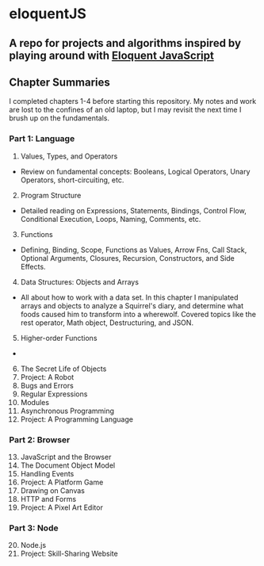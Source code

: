 # eloquentJS

## A repo for projects and algorithms inspired by playing around with [Eloquent JavaScript](https://eloquentjavascript.net/)


## Chapter Summaries
I completed chapters 1-4 before starting this repository. My notes and work are lost to the confines of an old laptop, but I may revisit the next time I brush up on the fundamentals.

### Part 1: Language
1. Values, Types, and Operators
- Review on fundamental concepts: Booleans, Logical Operators, Unary Operators, short-circuiting, etc.
2. Program Structure
- Detailed reading on Expressions, Statements, Bindings, Control Flow, Conditional Execution, Loops, Naming, Comments, etc.
3. Functions
- Defining, Binding, Scope, Functions as Values, Arrow Fns, Call Stack, Optional Arguments, Closures, Recursion, Constructors, and Side Effects.
4. Data Structures: Objects and Arrays
- All about how to work with a data set. In this chapter I manipulated arrays and objects to analyze a Squirrel's diary, and determine what foods caused him to transform into a wherewolf. Covered topics like the rest operator, Math object, Destructuring, and JSON.
5. Higher-order Functions
-
6. The Secret Life of Objects
7. Project: A Robot
8. Bugs and Errors
9. Regular Expressions
10. Modules
11. Asynchronous Programming
12. Project: A Programming Language
### Part 2: Browser
13. JavaScript and the Browser
14. The Document Object Model
15. Handling Events
16. Project: A Platform Game
17. Drawing on Canvas
18. HTTP and Forms
19. Project: A Pixel Art Editor
### Part 3: Node
20. Node.js
21. Project: Skill-Sharing Website
